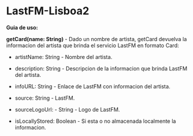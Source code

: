 # LastFM-Lisboa2

**Guia de uso:**

**getCard(name: String)** - Dado un nombre de artista, getCard devuelva la informacion del artista que brinda el servicio LastFM en formato Card:

- artistName: String - Nombre del artista.

- description: String - Descripcion de la informacion que brinda LastFM del artista.

- infoURL: String - Enlace de LastFM con informacion del artista.

- source: String - LastFM.

- sourceLogoUrl: - String - Logo de LastFM.

- isLocallyStored: Boolean - Si esta o no almacenada localmente la informacion.

